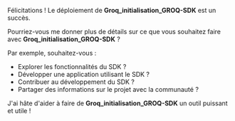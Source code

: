 Félicitations ! Le déploiement de  **Groq_initialisation_GROQ-SDK** est un succès.  

Pourriez-vous me donner plus de détails sur ce que vous souhaitez faire avec **Groq_initialisation_GROQ-SDK** ? 

Par exemple, souhaitez-vous :

* Explorer les fonctionnalités du SDK ?
* Développer une application utilisant le SDK ?
* Contribuer au développement du SDK ?
* Partager des informations sur le projet avec la communauté ?



J'ai hâte d'aider à faire de **Groq_initialisation_GROQ-SDK** un outil puissant et utile !
